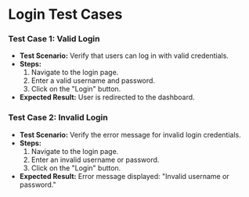 # Login Test Cases

### Test Case 1: Valid Login
- **Test Scenario:** Verify that users can log in with valid credentials.
- **Steps:**
  1. Navigate to the login page.
  2. Enter a valid username and password.
  3. Click on the "Login" button.
- **Expected Result:** User is redirected to the dashboard.

### Test Case 2: Invalid Login
- **Test Scenario:** Verify the error message for invalid login credentials.
- **Steps:**
  1. Navigate to the login page.
  2. Enter an invalid username or password.
  3. Click on the "Login" button.
- **Expected Result:** Error message displayed: "Invalid username or password."
